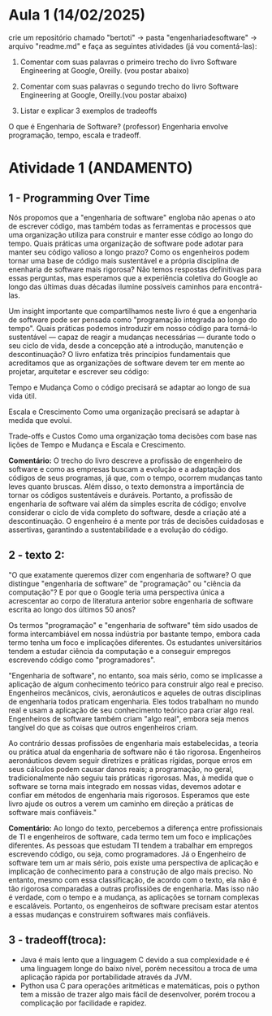 # Aula 1 (14/02/2025)
crie um repositório chamado "bertoti" -> pasta "engenhariadesoftware" -> arquivo "readme.md" e faça as seguintes atividades (já vou comentá-las):
 
1. Comentar com suas palavras o primeiro trecho do livro Software Engineering at Google, Oreilly. (vou postar abaixo)
 
2. Comentar com suas palavras o segundo trecho do livro Software Engineering at Google, Oreilly.(vou postar abaixo)
 
3. Listar e explicar 3 exemplos de tradeoffs

O que é Engenharia de Software? (professor)
Engenharia envolve programação, tempo, escala e tradeoff.

# Atividade 1 (ANDAMENTO)
## 1 - Programming Over Time
Nós propomos que a "engenharia de software" engloba não apenas o ato de escrever código, mas também todas as ferramentas e processos que uma organização utiliza para construir e manter esse código ao longo do tempo. Quais práticas uma organização de software pode adotar para manter seu código valioso a longo prazo? Como os engenheiros podem tornar uma base de código mais sustentável e a própria disciplina de enenharia de software mais rigorosa? Não temos respostas definitivas para essas perguntas, mas esperamos que a experiência coletiva do Google ao longo das últimas duas décadas ilumine possíveis caminhos para encontrá-las.

Um insight importante que compartilhamos neste livro é que a engenharia de software pode ser pensada como "programação integrada ao longo do tempo". Quais práticas podemos introduzir em nosso código para torná-lo sustentável — capaz de reagir a mudanças necessárias — durante todo o seu ciclo de vida, desde a concepção até a introdução, manutenção e descontinuação?
O livro enfatiza três princípios fundamentais que acreditamos que as organizações de software devem ter em mente ao projetar, arquitetar e escrever seu código:

Tempo e Mudança
Como o código precisará se adaptar ao longo de sua vida útil.

Escala e Crescimento
Como uma organização precisará se adaptar à medida que evolui.

Trade-offs e Custos
Como uma organização toma decisões com base nas lições de Tempo e Mudança e Escala e Crescimento.

**Comentário:** O trecho do livro descreve a profissão de engenheiro de software e como as empresas buscam a evolução e a adaptação dos códigos de seus programas, já que, com o tempo, ocorrem mudanças tanto leves quanto bruscas. Além disso, o texto demonstra a importância de tornar os códigos sustentáveis e duráveis.
Portanto, a profissão de engenharia de software vai além da simples escrita de código; envolve considerar o ciclo de vida completo do software, desde a criação até a descontinuação. O engenheiro é a mente por trás de decisões cuidadosas e assertivas, garantindo a sustentabilidade e a evolução do código.

## 2 - texto 2:
"O que exatamente queremos dizer com engenharia de software? O que distingue "engenharia de software" de "programação" ou "ciência da computação"? E por que o Google teria uma perspectiva única a acrescentar ao corpo de literatura anterior sobre engenharia de software escrita ao longo dos últimos 50 anos?

Os termos "programação" e "engenharia de software" têm sido usados de forma intercambiável em nossa indústria por bastante tempo, embora cada termo tenha um foco e implicações diferentes. Os estudantes universitários tendem a estudar ciência da computação e a conseguir empregos escrevendo código como "programadores".

"Engenharia de software", no entanto, soa mais sério, como se implicasse a aplicação de algum conhecimento teórico para construir algo real e preciso. Engenheiros mecânicos, civis, aeronáuticos e aqueles de outras disciplinas de engenharia todos praticam engenharia. Eles todos trabalham no mundo real e usam a aplicação de seu conhecimento teórico para criar algo real. Engenheiros de software também criam "algo real", embora seja menos tangível do que as coisas que outros engenheiros criam.

Ao contrário dessas profissões de engenharia mais estabelecidas, a teoria ou prática atual da engenharia de software não é tão rigorosa. Engenheiros aeronáuticos devem seguir diretrizes e práticas rígidas, porque erros em seus cálculos podem causar danos reais; a programação, no geral, tradicionalmente não seguiu tais práticas rigorosas. Mas, à medida que o software se torna mais integrado em nossas vidas, devemos adotar e confiar em métodos de engenharia mais rigorosos. Esperamos que este livro ajude os outros a verem um caminho em direção a práticas de software mais confiáveis."

**Comentário:** 
Ao longo do texto, percebemos a diferença entre profissionais de TI e engenheiros de software, cada termo tem um foco e implicações diferentes. As pessoas que estudam TI tendem a trabalhar em empregos escrevendo código, ou seja, como programadores. Já o Engenheiro de software tem um ar mais sério, pois existe uma perspectiva de aplicação e implicação de conhecimento para a construção de algo mais preciso. No entanto, mesmo com essa classificação, de acordo com o texto, ela não é tão rigorosa comparadas a outras profissiões de engenharia. Mas isso não é verdade, com o tempo e a mudança, as aplicações se tornam complexas e escaláveis. 
Portanto, os engenheiros de software precisam estar atentos a essas mudanças e construirem softwares mais confiáveis. 

## 3 - tradeoff(troca):
- Java é mais lento que a linguagem C devido a sua complexidade e é uma linguagem longe do baixo nível, porém necessitou a troca de uma aplicação rápida por portabilidade através da JVM.
- Python usa C para operações aritméticas e matemáticas, pois o python tem a missão de trazer algo mais fácil de desenvolver, porém trocou a complicação por facilidade e rapidez.
